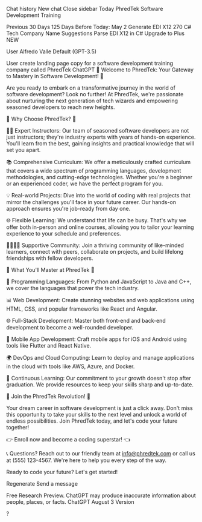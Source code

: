 Chat history
New chat
Close sidebar
Today
PhredTek Software Development Training

Previous 30 Days
125 Days Before Today: May 2
Generate EDI X12 270 C#
Tech Company Name Suggestions
Parse EDI X12 in C#
Upgrade to Plus
NEW

User
Alfredo Valle
Default (GPT-3.5)

User
create landing page copy for a software development training company called PhredTek
ChatGPT
🚀 Welcome to PhredTek: Your Gateway to Mastery in Software Development! 🚀

Are you ready to embark on a transformative journey in the world of software development? Look no further! At PhredTek, we're passionate about nurturing the next generation of tech wizards and empowering seasoned developers to reach new heights.

🌟 Why Choose PhredTek? 🌟

👩‍💻 Expert Instructors: Our team of seasoned software developers are not just instructors; they're industry experts with years of hands-on experience. You'll learn from the best, gaining insights and practical knowledge that will set you apart.

📚 Comprehensive Curriculum: We offer a meticulously crafted curriculum that covers a wide spectrum of programming languages, development methodologies, and cutting-edge technologies. Whether you're a beginner or an experienced coder, we have the perfect program for you.

💡 Real-world Projects: Dive into the world of coding with real projects that mirror the challenges you'll face in your future career. Our hands-on approach ensures you're job-ready from day one.

🌐 Flexible Learning: We understand that life can be busy. That's why we offer both in-person and online courses, allowing you to tailor your learning experience to your schedule and preferences.

👨‍👩‍👧‍👦 Supportive Community: Join a thriving community of like-minded learners, connect with peers, collaborate on projects, and build lifelong friendships with fellow developers.

🎯 What You'll Master at PhredTek 🎯

🚀 Programming Languages: From Python and JavaScript to Java and C++, we cover the languages that power the tech industry.

📊 Web Development: Create stunning websites and web applications using HTML, CSS, and popular frameworks like React and Angular.

🌐 Full-Stack Development: Master both front-end and back-end development to become a well-rounded developer.

📱 Mobile App Development: Craft mobile apps for iOS and Android using tools like Flutter and React Native.

🌍 DevOps and Cloud Computing: Learn to deploy and manage applications in the cloud with tools like AWS, Azure, and Docker.

🧠 Continuous Learning: Our commitment to your growth doesn't stop after graduation. We provide resources to keep your skills sharp and up-to-date.

🌟 Join the PhredTek Revolution! 🌟

Your dream career in software development is just a click away. Don't miss this opportunity to take your skills to the next level and unlock a world of endless possibilities. Join PhredTek today, and let's code your future together!

👉 Enroll now and become a coding superstar! 👈

📞 Questions? Reach out to our friendly team at info@phredtek.com or call us at (555) 123-4567. We're here to help you every step of the way.

Ready to code your future? Let's get started!

Regenerate
Send a message

Free Research Preview. ChatGPT may produce inaccurate information about people, places, or facts. ChatGPT August 3 Version

?

